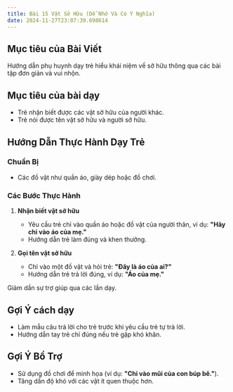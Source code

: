 ```yaml
---
title: Bài 15 Vật Sở Hữu (Dễ Nhớ Và Có Ý Nghĩa)
date: 2024-11-27T23:07:39.698614
---
```


## Mục tiêu của Bài Viết  
Hướng dẫn phụ huynh dạy trẻ hiểu khái niệm về sở hữu thông qua các bài tập đơn giản và vui nhộn.

## Mục tiêu của bài dạy  
- Trẻ nhận biết được các vật sở hữu của người khác.  
- Trẻ nói được tên vật sở hữu và người sở hữu.  

## Hướng Dẫn Thực Hành Dạy Trẻ  

### Chuẩn Bị  
- Các đồ vật như quần áo, giày dép hoặc đồ chơi.  

### Các Bước Thực Hành  
1. **Nhận biết vật sở hữu**  
   - Yêu cầu trẻ chỉ vào quần áo hoặc đồ vật của người thân, ví dụ: **"Hãy chỉ vào áo của mẹ."**  
   - Hướng dẫn trẻ làm đúng và khen thưởng.  

2. **Gọi tên vật sở hữu**  
   - Chỉ vào một đồ vật và hỏi trẻ: **"Đây là áo của ai?"**  
   - Hướng dẫn trẻ trả lời đúng, ví dụ: **"Áo của mẹ."**  

Giảm dần sự trợ giúp qua các lần dạy.  

## Gợi Ý cách dạy  
- Làm mẫu câu trả lời cho trẻ trước khi yêu cầu trẻ tự trả lời.  
- Hướng dẫn tay trẻ chỉ đúng nếu trẻ gặp khó khăn.  

## Gợi Ý Bổ Trợ  
- Sử dụng đồ chơi để minh họa (ví dụ: **"Chỉ vào mũi của con búp bê."**).  
- Tăng dần độ khó với các vật ít quen thuộc hơn.  

